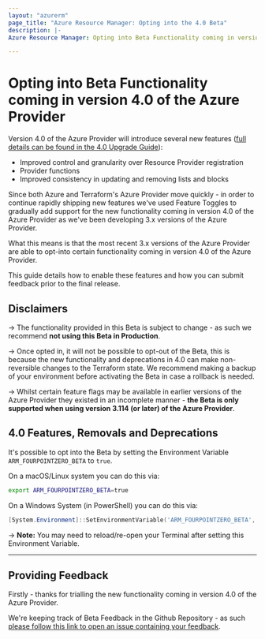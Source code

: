 ```yaml
---
layout: "azurerm"
page_title: "Azure Resource Manager: Opting into the 4.0 Beta"
description: |-
Azure Resource Manager: Opting into Beta Functionality coming in version 4.0 of the Azure Provider

---
```


# Opting into Beta Functionality coming in version 4.0 of the Azure Provider

Version 4.0 of the Azure Provider will introduce several new features ([full details can be found in the 4.0 Upgrade Guide](/docs/providers/azurerm/guides/4.0-upgrade-guide.html)):

- Improved control and granularity over Resource Provider registration
- Provider functions
- Improved consistency in updating and removing lists and blocks

Since both Azure and Terraform's Azure Provider move quickly - in order to continue rapidly shipping new features we've used Feature Toggles to gradually add support for the new functionality coming in version 4.0 of the Azure Provider as we've been developing 3.x versions of the Azure Provider.

What this means is that the most recent 3.x versions of the Azure Provider are able to opt-into certain functionality coming in version 4.0 of the Azure Provider.

This guide details how to enable these features and how you can submit feedback prior to the final release.

## Disclaimers

-> The functionality provided in this Beta is subject to change - as such we recommend **not using this Beta in Production**.

-> Once opted in, it will not be possible to opt-out of the Beta, this is because the new functionality and deprecations in 4.0 can make non-reversible changes to the Terraform state. We recommend making a backup of your environment before activating the Beta in case a rollback is needed.

-> Whilst certain feature flags may be available in earlier versions of the Azure Provider they existed in an incomplete manner - **the Beta is only supported when using version 3.114 (or later) of the Azure Provider**.

## 4.0 Features, Removals and Deprecations

It's possible to opt into the Beta by setting the Environment Variable `ARM_FOURPOINTZERO_BETA` to `true`.

On a macOS/Linux system you can do this via:

```bash
export ARM_FOURPOINTZERO_BETA=true
```

On a Windows System (in PowerShell) you can do this via:

```powershell
[System.Environment]::SetEnvironmentVariable('ARM_FOURPOINTZERO_BETA', 'true', [System.EnvironmentVariableTarget]::User)
```

-> **Note:** You may need to reload/re-open your Terminal after setting this Environment Variable.

---

## Providing Feedback

Firstly - thanks for trialling the new functionality coming in version 4.0 of the Azure Provider.

We're keeping track of Beta Feedback in the Github Repository - as such [please follow this link to open an issue containing your feedback](https://github.com/terraform-providers/terraform-provider-azurerm/issues/new?template=Beta_Feedback.md).
